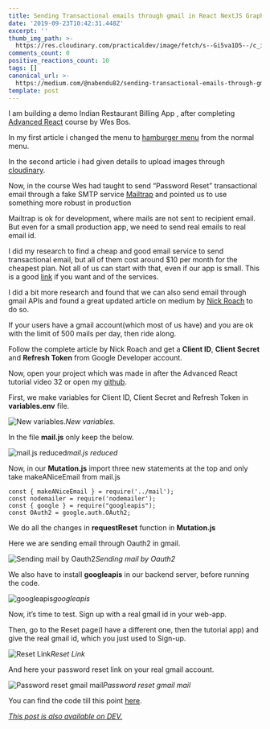 ```yaml
---
title: Sending Transactional emails through gmail in React NextJS GraphQL App
date: '2019-09-23T10:42:31.448Z'
excerpt: ''
thumb_img_path: >-
  https://res.cloudinary.com/practicaldev/image/fetch/s--Gi5va1D5--/c_imagga_scale,f_auto,fl_progressive,h_420,q_auto,w_1000/https://res.cloudinary.com/practicaldev/image/fetch/s--mTjBT-Vx--/c_imagga_scale%2Cf_auto%2Cfl_progressive%2Ch_420%2Cq_auto%2Cw_1000/https://thepracticaldev.s3.amazonaws.com/i/76y73oqlezk97iwi88pi.jpeg
comments_count: 0
positive_reactions_count: 10
tags: []
canonical_url: >-
  https://medium.com/@nabendu82/sending-transactional-emails-through-gmail-in-react-nextjs-graphql-app-50efe760574c
template: post
---
```

I am building a demo Indian Restaurant Billing App , after completing [Advanced React](https://advancedreact.com/) course by Wes Bos.

In my first article i changed the menu to [hamburger menu](https://dev.to/nabendu82/creating-a-hamburger-menu-in-react-nextjs-app-1hpb) from the normal menu.

In the second article i had given details to upload images through [cloudinary](https://dev.to/nabendu82/cloudinary-for-image-management-in-react-nextjs-app-5f7).

Now, in the course Wes had taught to send “Password Reset” transactional email through a fake SMTP service [Mailtrap](https://mailtrap.io/) and pointed us to use something more robust in production

Mailtrap is ok for development, where mails are not sent to recipient email. But even for a small production app, we need to send real emails to real email id.

I did my research to find a cheap and good email service to send transactional email, but all of them cost around $10 per month for the cheapest plan. Not all of us can start with that, even if our app is small. This is a good [link](https://quickemailverification.com/blog/top-transactional-email-services-compared/) if you want and of the services.

I did a bit more research and found that we can also send email through gmail APIs and found a great updated article on medium by [Nick Roach](https://medium.com/@nickroach_50526/sending-emails-with-node-js-using-smtp-gmail-and-oauth2-316fe9c790a1) to do so.

If your users have a gmail account(which most of us have) and you are ok with the limit of 500 mails per day, then ride along.

Follow the complete article by Nick Roach and get a **Client ID**, **Client Secret** and **Refresh Token** from Google Developer account.

Now, open your project which was made in after the Advanced React tutorial video 32 or open my [github](https://github.com/nabendu82/BillingRestro/tree/9b65463cc69d5c32e78cc2d06c9301c55f9613e2).

First, we make variables for Client ID, Client Secret and Refresh Token in **variables.env** file.

![New variables.](https://cdn-images-1.medium.com/max/2880/1*w_UfovvXKwEcerLeO6swDw.png)*New variables.*

In the file **mail.js** only keep the below.

![mail.js reduced](https://cdn-images-1.medium.com/max/2880/1*-LDdBUYJQHoVRujQDMkPJw.png)*mail.js reduced*

Now, in our **Mutation.js** import three new statements at the top and only take makeANiceEmail from mail.js

    const { makeANiceEmail } = require('../mail');
    const nodemailer = require('nodemailer');
    const { google } = require("googleapis");
    const OAuth2 = google.auth.OAuth2;

We do all the changes in **requestReset** function in **Mutation.js**

Here we are sending email through Oauth2 in gmail.

![Sending mail by Oauth2](https://cdn-images-1.medium.com/max/2880/1*rDv57ctUMvjaYgkz9-KYcA.png)*Sending mail by Oauth2*

We also have to install **googleapis** in our backend server, before running the code.

![googleapis](https://cdn-images-1.medium.com/max/2000/1*K30sw3Qq0cORfNWEaITZmA.png)*googleapis*

Now, it’s time to test. Sign up with a real gmail id in your web-app.

Then, go to the Reset page(I have a different one, then the tutorial app) and give the real gmail id, which you just used to Sign-up.

![Reset Link](https://cdn-images-1.medium.com/max/2880/1*FZNpinBD1aklJ2MkqzcKpQ.png)*Reset Link*

And here your password reset link on your real gmail account.

![Password reset gmail mail](https://cdn-images-1.medium.com/max/2000/1*9WIOdSgjGIzEVWkRrtTwrQ.png)*Password reset gmail mail*

You can find the code till this point [here](https://github.com/nabendu82/BillingRestro/tree/e126a6515cf05755d855b178301b7290159bae1e).


*[This post is also available on DEV.](https://dev.to/nabendu82/sending-transactional-emails-through-gmail-in-react-nextjs-graphql-app-1ap5)*


<script>
const parent = document.getElementsByTagName('head')[0];
const script = document.createElement('script');
script.type = 'text/javascript';
script.src = 'https://cdnjs.cloudflare.com/ajax/libs/iframe-resizer/4.1.1/iframeResizer.min.js';
script.charset = 'utf-8';
script.onload = function() {
    window.iFrameResize({}, '.liquidTag');
};
parent.appendChild(script);
</script>    

